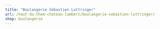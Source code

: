 ```yaml
---
title: "Boulangerie Sébastien Luttringer"
url: /haut-du-them-chateau-lambert/boulangerie-sebastien-luttringer/
shop: boulangerie
---
```


